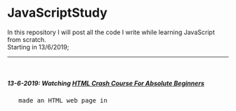# JavaScriptStudy
In this repository I will post all the code I write while learning JavaScript from scratch. 
<br>Starting in 13/6/2019;
<hr> <br>
<h5>13-6-2019: Watching <a href="https://www.youtube.com/watch?v=UB1O30fR-EE">HTML Crash Course For Absolute Beginners </a> </h5>
<pre>   made an HTML web page in</pre>
